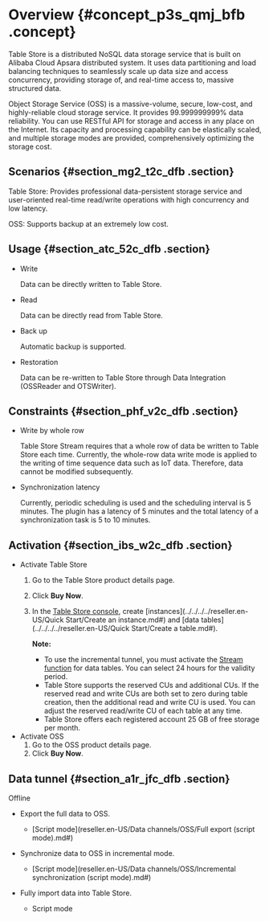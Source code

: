 # Overview {#concept_p3s_qmj_bfb .concept}

Table Store is a distributed NoSQL data storage service that is built on Alibaba Cloud Apsara distributed system. It uses data partitioning and load balancing techniques to seamlessly scale up data size and access concurrency, providing storage of, and real-time access to, massive structured data.

Object Storage Service \(OSS\) is a massive-volume, secure, low-cost, and highly-reliable cloud storage service. It provides 99.999999999% data reliability. You can use RESTful API for storage and access in any place on the Internet. Its capacity and processing capability can be elastically scaled, and multiple storage modes are provided, comprehensively optimizing the storage cost.

## Scenarios {#section_mg2_t2c_dfb .section}

Table Store: Provides professional data-persistent storage service and user-oriented real-time read/write operations with high concurrency and low latency.

OSS: Supports backup at an extremely low cost.

## Usage {#section_atc_52c_dfb .section}

-   Write

    Data can be directly written to Table Store.

-   Read

    Data can be directly read from Table Store.

-   Back up

    Automatic backup is supported.

-   Restoration

    Data can be re-written to Table Store through Data Integration \(OSSReader and OTSWriter\).


## Constraints {#section_phf_v2c_dfb .section}

-   Write by whole row

    Table Store Stream requires that a whole row of data be written to Table Store each time. Currently, the whole-row data write mode is applied to the writing of time sequence data such as IoT data. Therefore, data cannot be modified subsequently.

-   Synchronization latency

    Currently, periodic scheduling is used and the scheduling interval is 5 minutes. The plugin has a latency of 5 minutes and the total latency of a synchronization task is 5 to 10 minutes.


## Activation {#section_ibs_w2c_dfb .section}

-   Activate Table Store
    1.  Go to the Table Store product details page.
    2.  Click **Buy Now**.
    3.  In the [Table Store console](https://partners-intl.aliyun.com/#/ots), create [instances](../../../../reseller.en-US/Quick Start/Create an instance.md#) and [data tables](../../../../reseller.en-US/Quick Start/Create a table.md#).

        **Note:** 

        -   To use the incremental tunnel, you must activate the [Stream function](../../../../reseller.en-US/Functions/Stream/Overview.md#) for data tables. You can select 24 hours for the validity period.
        -   Table Store supports the reserved CUs and additional CUs. If the reserved read and write CUs are both set to zero during table creation, then the additional read and write CU is used. You can adjust the reserved read/write CU of each table at any time.
        -   Table Store offers each registered account 25 GB of free storage per month.
-   Activate OSS
    1.  Go to the OSS product details page.
    2.  Click **Buy Now**.

## Data tunnel {#section_a1r_jfc_dfb .section}

Offline

-   Export the full data to OSS.

    -   [Script mode](reseller.en-US/Data channels/OSS/Full export (script mode).md#)
-   Synchronize data to OSS in incremental mode.

    -   [Script mode](reseller.en-US/Data channels/OSS/Incremental synchronization (script mode).md#)
-   Fully import data into Table Store.

    -   Script mode

